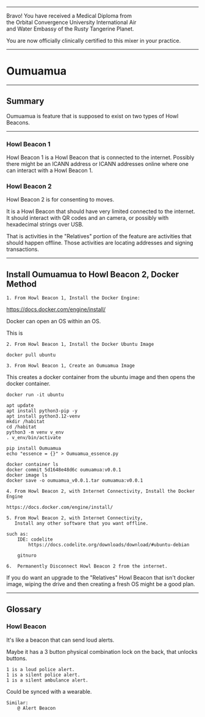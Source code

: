 




******
 
Bravo!  You have received a Medical Diploma from   
the Orbital Convergence University International Air  
and Water Embassy of the Rusty Tangerine Planet.   

You are now officially clinically certified to  this mixer in your practice.

******


# Oumuamua

---

## Summary
Oumuamua is feature that is supposed to exist on two types of Howl Beacons.   

---

### Howl Beacon 1
Howl Beacon 1 is a Howl Beacon that is connected to the internet.  Possibly there might be an ICANN address or ICANN addresses online where one can interact with a Howl Beacon 1.


### Howl Beacon 2
Howl Beacon 2 is for consenting to moves.

It is a Howl Beacon that should have very limited connected to the internet.
It should interact with QR codes and an camera, or possibly with hexadecimal strings over USB.

That is activities in the "Relatives" portion of the feature are activities that should happen offline.
Those activities are locating addresses and signing transactions.



---		
		
## Install Oumuamua to Howl Beacon 2, Docker Method

```
1. From Howl Beacon 1, Install the Docker Engine:
```
https://docs.docker.com/engine/install/

Docker can open an OS within an OS.  

This is 

```
2. From Howl Beacon 1, Install the Docker Ubuntu Image
```
```
docker pull ubuntu
```

```
3. From Howl Beacon 1, Create an Oumuamua Image
```

This creates a docker container from the ubuntu image
and then opens the docker container.
```
docker run -it ubuntu
```

```
apt update
apt install python3-pip -y
apt install python3.12-venv
mkdir /habitat
cd /habitat
python3 -m venv v_env
. v_env/bin/activate
```

```
pip install Oumuamua
echo "essence = {}" > Oumuamua_essence.py
```

```
docker container ls
docker commit 5d1648e48d6c oumuamua:v0.0.1
docker image ls
docker save -o oumuamua_v0.0.1.tar oumuamua:v0.0.1
```


```
4. From Howl Beacon 2, with Internet Connectivity, Install the Docker Engine
```
```
https://docs.docker.com/engine/install/
```

```
5. From Howl Beacon 2, with Internet Connectivity, 
   Install any other software that you want offline.
```
```
such as:
	IDE: codelite
		https://docs.codelite.org/downloads/download/#ubuntu-debian
		
	gitnuro
```

```
6.	Permanently Disconnect Howl Beacon 2 from the internet.
```
If you do want an upgrade to the "Relatives" Howl Beacon that isn't docker
image, wiping the drive and then creating a fresh OS might be a good plan.


---


## Glossary
### Howl Beacon
It's like a beacon that can send loud alerts. 

Maybe it has a 3 button physical combination lock on the back,
that unlocks buttons. 

	1 is a loud police alert.
	1 is a silent police alert.  
	1 is a silent ambulance alert. 

Could be synced with a wearable.	
	
	Similar:
		@ Alert Beacon
		
		





